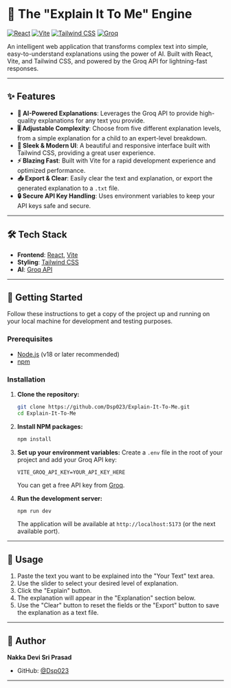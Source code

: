 # 🚀 The "Explain It To Me" Engine

[![React](https://img.shields.io/badge/React-20232A?style=for-the-badge&logo=react&logoColor=61DAFB)](https://reactjs.org/)
[![Vite](https://img.shields.io/badge/Vite-646CFF?style=for-the-badge&logo=vite&logoColor=white)](https://vitejs.dev/)
[![Tailwind CSS](https://img.shields.io/badge/Tailwind_CSS-38B2AC?style=for-the-badge&logo=tailwind-css&logoColor=white)](https://tailwindcss.com/)
[![Groq](https://img.shields.io/badge/Groq-000000?style=for-the-badge&logo=groq&logoColor=white)](https://groq.com/)

An intelligent web application that transforms complex text into simple, easy-to-understand explanations using the power of AI. Built with React, Vite, and Tailwind CSS, and powered by the Groq API for lightning-fast responses.


---

## ✨ Features

- **🤖 AI-Powered Explanations**: Leverages the Groq API to provide high-quality explanations for any text you provide.
- **🎚️ Adjustable Complexity**: Choose from five different explanation levels, from a simple explanation for a child to an expert-level breakdown.
- **🎨 Sleek & Modern UI**: A beautiful and responsive interface built with Tailwind CSS, providing a great user experience.
- **⚡ Blazing Fast**: Built with Vite for a rapid development experience and optimized performance.
- **📥 Export & Clear**: Easily clear the text and explanation, or export the generated explanation to a `.txt` file.
- **🔒 Secure API Key Handling**: Uses environment variables to keep your API keys safe and secure.

---

## 🛠️ Tech Stack

- **Frontend**: [React](https://reactjs.org/), [Vite](https://vitejs.dev/)
- **Styling**: [Tailwind CSS](https://tailwindcss.com/)
- **AI**: [Groq API](https://groq.com/)

---

## 🚀 Getting Started

Follow these instructions to get a copy of the project up and running on your local machine for development and testing purposes.

### Prerequisites

- [Node.js](https://nodejs.org/en/) (v18 or later recommended)
- [npm](https://www.npmjs.com/)

### Installation

1.  **Clone the repository:**
    ```sh
    git clone https://github.com/Dsp023/Explain-It-To-Me.git
    cd Explain-It-To-Me
    ```

2.  **Install NPM packages:**
    ```sh
    npm install
    ```

3.  **Set up your environment variables:**
    Create a `.env` file in the root of your project and add your Groq API key:
    ```env
    VITE_GROQ_API_KEY=YOUR_API_KEY_HERE
    ```
    You can get a free API key from [Groq](https://console.groq.com/keys).

4.  **Run the development server:**
    ```sh
    npm run dev
    ```
    The application will be available at `http://localhost:5173` (or the next available port).

---

## 📖 Usage

1.  Paste the text you want to be explained into the "Your Text" text area.
2.  Use the slider to select your desired level of explanation.
3.  Click the "Explain" button.
4.  The explanation will appear in the "Explanation" section below.
5.  Use the "Clear" button to reset the fields or the "Export" button to save the explanation as a text file.

---

## 👤 Author

**Nakka Devi Sri Prasad**

- GitHub: [@Dsp023](https://github.com/Dsp023)

---
